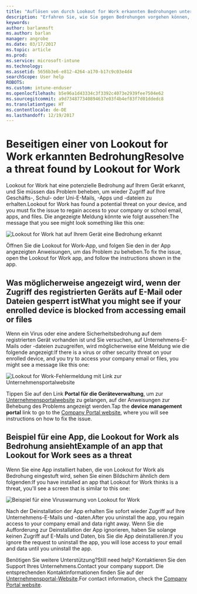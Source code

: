 ```yaml
---
title: "Auflösen von durch Lookout for Work erkannten Bedrohungen unter Android | Microsoft-Dokumentation"
description: "Erfahren Sie, wie Sie gegen Bedrohungen vorgehen können, die Lookout for Work unter Android gefunden hat."
keywords: 
author: barlanmsft
ms.author: barlan
manager: angrobe
ms.date: 03/17/2017
ms.topic: article
ms.prod: 
ms.service: microsoft-intune
ms.technology: 
ms.assetid: 5656b3e6-e812-4264-a170-b17c9c03e4d4
searchScope: User help
ROBOTS: 
ms.custom: intune-enduser
ms.openlocfilehash: b5e96a1d43334c3f3392c4073e2939fee7504e62
ms.sourcegitcommit: a9d734877340894637e03f4b4ef83f7d01ddedc8
ms.translationtype: HT
ms.contentlocale: de-DE
ms.lasthandoff: 12/19/2017
---
```

# <a name="resolve-a-threat-found-by-lookout-for-work"></a><span data-ttu-id="56412-103">Beseitigen einer von Lookout for Work erkannten Bedrohung</span><span class="sxs-lookup"><span data-stu-id="56412-103">Resolve a threat found by Lookout for Work</span></span>

<span data-ttu-id="56412-104">Lookout for Work hat eine potenzielle Bedrohung auf Ihrem Gerät erkannt, und Sie müssen das Problem beheben, um wieder Zugriff auf Ihre Geschäfts-, Schul- oder Uni-E-Mails, -Apps und -dateien zu erhalten.</span><span class="sxs-lookup"><span data-stu-id="56412-104">Lookout for Work has found a potential threat on your device, and you must fix the issue to regain access to your company or school email, apps, and files.</span></span> <span data-ttu-id="56412-105">Die angezeigte Meldung könnte wie folgt aussehen:</span><span class="sxs-lookup"><span data-stu-id="56412-105">The message that you see might look something like this one:</span></span>

![Lookout for Work hat auf Ihrem Gerät eine Bedrohung erkannt](./media/lookout-threat-found-android.png)

<span data-ttu-id="56412-107">Öffnen Sie die Lookout for Work-App, und folgen Sie den in der App angezeigten Anweisungen, um das Problem zu beheben.</span><span class="sxs-lookup"><span data-stu-id="56412-107">To fix the issue, open the Lookout for Work app, and follow the instructions shown in the app.</span></span>

## <a name="what-you-might-see-if-your-enrolled-device-is-blocked-from-accessing-email-or-files"></a><span data-ttu-id="56412-108">Was möglicherweise angezeigt wird, wenn der Zugriff des registrierten Geräts auf E-Mail oder Dateien gesperrt ist</span><span class="sxs-lookup"><span data-stu-id="56412-108">What you might see if your enrolled device is blocked from accessing email or files</span></span>

<span data-ttu-id="56412-109">Wenn ein Virus oder eine andere Sicherheitsbedrohung auf dem registrierten Gerät vorhanden ist und Sie versuchen, auf Unternehmens-E-Mails oder -dateien zuzugreifen, wird möglicherweise eine Meldung wie die folgende angezeigt:</span><span class="sxs-lookup"><span data-stu-id="56412-109">If there is a virus or other security threat on your enrolled device, and you try to access your company email or files, you might see a message like this one:</span></span>

![Lookout for Work-Fehlermeldung mit Link zur Unternehmensportalwebsite](./media/mtd-go-to-device-management-portal-android.png)

<span data-ttu-id="56412-111">Tippen Sie auf den Link **Portal für die Geräteverwaltung**, um zur [Unternehmensportalwebsite](https://portal.manage.microsoft.com#HelpDeskDialog) zu gelangen, auf der Anweisungen zur Behebung des Problems angezeigt werden.</span><span class="sxs-lookup"><span data-stu-id="56412-111">Tap the **device management portal** link to go to the [Company Portal website](https://portal.manage.microsoft.com#HelpDeskDialog), where you will see instructions on how to fix the issue.</span></span>

## <a name="example-of-an-app-that-lookout-for-work-sees-as-a-threat"></a><span data-ttu-id="56412-112">Beispiel für eine App, die Lookout for Work als Bedrohung ansieht</span><span class="sxs-lookup"><span data-stu-id="56412-112">Example of an app that Lookout for Work sees as a threat</span></span>

<span data-ttu-id="56412-113">Wenn Sie eine App installiert haben, die von Lookout for Work als Bedrohung eingestuft wird, sehen Sie einen Bildschirm ähnlich dem folgenden:</span><span class="sxs-lookup"><span data-stu-id="56412-113">If you have installed an app that Lookout for Work thinks is a threat, you'll see a screen that is similar to this one:</span></span>

![Beispiel für eine Viruswarnung von Lookout for Work](./media/lookout-virus-alert-android.png)

<span data-ttu-id="56412-115">Nach der Deinstallation der App erhalten Sie sofort wieder Zugriff auf Ihre Unternehmens-E-Mails und -daten.</span><span class="sxs-lookup"><span data-stu-id="56412-115">After you uninstall the app, you regain access to your company email and data right away.</span></span> <span data-ttu-id="56412-116">Wenn Sie die Aufforderung zur Deinstallation der App ignorieren, haben Sie solange keinen Zugriff auf E-Mails und Daten, bis Sie die App deinstallieren.</span><span class="sxs-lookup"><span data-stu-id="56412-116">If you ignore the request to uninstall the app, you will lose access to your email and data until you uninstall the app.</span></span>

<span data-ttu-id="56412-117">Benötigen Sie weitere Unterstützung?</span><span class="sxs-lookup"><span data-stu-id="56412-117">Still need help?</span></span> <span data-ttu-id="56412-118">Kontaktieren Sie den Support Ihres Unternehmens.</span><span class="sxs-lookup"><span data-stu-id="56412-118">Contact your company support.</span></span> <span data-ttu-id="56412-119">Die entsprechenden Kontaktinformationen finden Sie auf der [Unternehmensportal-Website](https://portal.manage.microsoft.com#HelpDeskDialog).</span><span class="sxs-lookup"><span data-stu-id="56412-119">For contact information, check the [Company Portal website](https://portal.manage.microsoft.com#HelpDeskDialog).</span></span>
